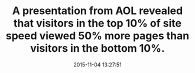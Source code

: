 ---
layout: post
title:  "A presentation from AOL revealed that visitors in the top 10% of site speed viewed 50% more pages than visitors in the bottom 10%."
img:
 image: "generic.png"
 alt: "WPO Stats Logo"
storySource: "http://assets.en.oreilly.com/1/event/29/The%20Secret%20Weapons%20of%20the%20AOL%20Optimization%20Team%20Presentation.pdf"
date:   2015-11-04 13:27:51
tags:
 - page views
 - "2009"
permalink: "/{{ page.date | date: '%Y/%m/%d' }}/{{ page.fileSlug }}/"
---